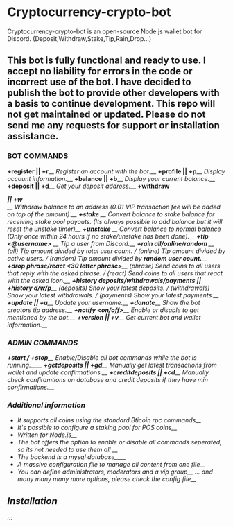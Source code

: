 # Cryptocurrency-crypto-bot
Cryptocurrency-crypto-bot is an open-source Node.js wallet bot for Discord. (Deposit,Withdraw,Stake,Tip,Rain,Drop...)

## This bot is fully functional and ready to use. I accept no liability for errors in the code or incorrect use of the bot. I have decided to publish the bot to provide other developers with a basis to continue development. This repo will not get maintained or updated. Please do not send me any requests for support or installation assistance.

### BOT COMMANDS
**+register || +r**__
*Register an account with the bot.*__
**+profile || +p**__
*Display account information.*__
**+balance || +b**__
*Display your current balance.*__
**+deposit || +d**__
*Get your deposit address.*__
**+withdraw <address> <amount> || +w <address> <amount>**__
*Withdraw balance to an address (0.01 VIP transaction fee will be added on top of the amount).*__
**+stake <amount>**__
*Convert balance to stake balance for receiving stake pool payouts. (Its always possible to add balance but it will reset the unstake timer)*__
**+unstake <amount>**__
*Convert balance to normal balance (Only once within 24 hours if no stake/unstake has been done).*__
**+tip <@username> <amount>**__
*Tip a user from Discord.*__
**+rain all/online/random <amount> <userCount>**__
*(all) Tip amount divided by total user count. / (online) Tip amount divided by active users. / (random) Tip amount divided by **random user count.***__
**+drop phrase/react <amount> <timeInSeconds> <30 letter phrase>**__
*(phrase) Send coins to all users that reply with the asked phrase. / (react) Send coins to all users that react with the asked icon.*__
**+history deposits/withdrawals/payments || +history d/w/p**__
*(deposits) Show your latest deposits. / (withdrawals) Show your latest withdrawals. / (payments) Show your latest payments.*__
**+update || +u**__
*Update your username.*__
**+donate**__
*Show the bot creators tip address.*__
**+notify <on/off>**__
*Enable or disable to get mentioned by the bot.*__
**+version || +v**__
*Get current bot and wallet information.*__

### ADMIN COMMANDS
**+start / +stop**__
*Enable/Disable all bot commands while the bot is running.*____
**+getdeposits || +gd**__
*Manually get latest transactions from wallet and update confirmations.*__
**+creditdeposits || +cd**__
*Manually check confiramtions on database and credit deposits if they have min confirmations.*__

### Additional information

- It supports all coins using the standard Bticoin rpc commands__
- It's possible to configure a staking pool for POS coins__
- Written for Node.js__
- The bot offers the option to enable or disable all commands seperated, so its not needed to use them all __
- The backend is a mysql database____
- A massive configuration file to manage all content from one file__
- You can define administrators, moderators and a vip group__
... and many many many more options, please check the config file__

## Installation
:::
